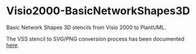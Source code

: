 # Visio2000-BasicNetworkShapes3D
 Basic Network Shapes 3D stencils from Visio 2000 to PlantUML.

 The VSS stencil to SVG/PNG conversion process has been documented [here](https://translate.google.com/translate?sl=pt&tl=en&hl=pt-BR&u=https://eduardomozartdeoliveira.wordpress.com/2023/01/30/instalacao-do-libvisio2svg-no-macos/).